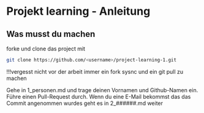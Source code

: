 # Projekt learning - Anleitung
## Was musst du machen
forke und clone das project mit

```bash
git clone https://github.com/<username>/project-learning-1.git
```
!!!vergesst nicht vor der arbeit immer ein fork sysnc und ein git pull zu machen

Gehe in 1_personen.md und trage deinen Vornamen und Github-Namen ein.
Führe einen Pull-Request durch. Wenn du eine E-Mail bekommst das das 
Commit angenommen wurdes geht es in 2_######.md weiter
